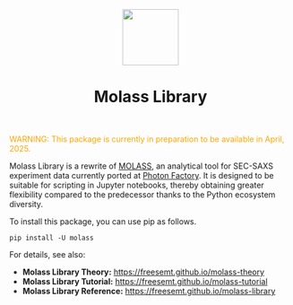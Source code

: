 <div align="center" valign="center">
<img src="https://freesemt.github.io/molass-library/_static/molamola.png" width="100"><h1>Molass Library</h1>
</div><br>

<font color="orange">WARNING: This package is currently in preparation to be available in April, 2025.</font>

Molass Library is a rewrite of [MOLASS](https://www.jstage.jst.go.jp/article/biophysico/20/1/20_e200001/_article), an analytical tool for SEC-SAXS experiment data currently ported at [Photon Factory](https://pfwww.kek.jp/saxs/MOLASS.html). It is designed to be suitable for scripting in Jupyter notebooks, thereby obtaining greater flexibility compared to the predecessor thanks to the Python ecosystem diversity.

To install this package, you can use pip as follows.

```
pip install -U molass
```

For details, see also:

- **Molass Library Theory:** https://freesemt.github.io/molass-theory
- **Molass Library Tutorial:** https://freesemt.github.io/molass-tutorial
- **Molass Library Reference:** https://freesemt.github.io/molass-library